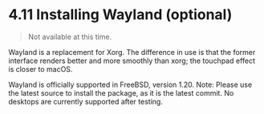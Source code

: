 # 4.11 Installing Wayland (optional)

> Not available at this time.

Wayland is a replacement for Xorg. The difference in use is that the former interface renders better and more smoothly than xorg; the touchpad effect is closer to macOS.

Wayland is officially supported in FreeBSD, version 1.20. Note: Please use the latest source to install the package, as it is the latest commit. No desktops are currently supported after testing.
